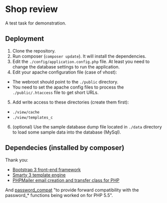 # Shop review

A test task for demonstration.

## Deployment

1. Clone the repository.
2. Run composer (```composer update```). It will install the dependencies.
3. Edit the ```./config/application.config.php``` file. At least you need to change the database settings to run the application.
4. Edit your apache configuration file (case of vhost):
  * The webroot should point to the ```./public``` directory.
  * You need to set the apache config files to process the ```./public/.htaccess``` file to get short URLs.
5. Add write access to these directories (create them first):
  * ```./view/cache```
  * ```./view/templates_c```
6. (optional) Use the sample database dump file located in ```./data``` directory to load some sample data into the database (MySql).

## Dependecies (installed by composer)

Thank you:

* [Bootstrap 3 front-end framework ](https://github.com/twbs/bootstrap)
* [Smarty 3 template engine](https://github.com/smarty-php/smarty)
* [PHPMailer email creation and transfer class for PHP](https://github.com/PHPMailer/PHPMailer)

And [password_compat](https://github.com/ircmaxell/password_compat) "to provide forward compatibility with the password_* functions being worked on for PHP 5.5".
